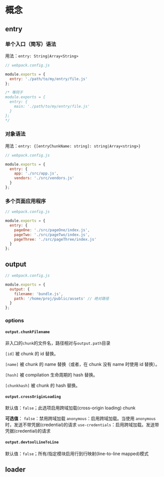 # 概念
## entry
### 单个入口（简写）语法
用法：`entry: String|Array<String>`

```js
// webpack.config.js

module.exports = {
  entry: './path/to/my/entry/file.js'
};

/* 等同于
module.exports = {
  entry: {
    main: './path/to/my/entry/file.js'
  }
};
*/
```

### 对象语法
用法：`entry: {[entryChunkName: string]: string|Array<string>}`

```js
// webpack.config.js

module.exports = {
  entry: {
    app: './src/app.js',
    vendors: './src/vendors.js'
  }
};
```

###  多个页面应用程序

```js
// webpack.config.js

module.exports = {
  entry: {
    pageOne: './src/pageOne/index.js',
    pageTwo: './src/pageTwo/index.js',
    pageThree: './src/pageThree/index.js'
  }
};
```

## output

```js
// webpack.config.js

module.exports = {
  output: {
    filename: 'bundle.js',
    path: '/home/proj/public/assets' // 绝对路径
  }
};
```

### options
#### `output.chunkFilename`
非入口的`chunk`的文件名，路径相对与`output.path`目录

`[id]` 被 chunk 的 id 替换。

`[name]` 被 chunk 的 name 替换（或者，在 chunk 没有 name 时使用 id 替换）。

`[hash]` 被 compilation 生命周期的 hash 替换。

`[chunkhash]` 被 chunk 的 hash 替换。

#### `output.crossOriginLoading`
默认值：`false`；此选项启用跨域加载(cross-origin loading) chunk

**可选值**：
`false`：禁用跨域加载
`anonymous`：启用跨域加载。当使用 `anonymous` 时，发送不带凭据(credential)的请求
`use-credentials`：启用跨域加载。发送带凭据(credential)的请求

#### `output.devtoolLineToLine`
默认值：`false`；所有/指定模块启用行到行映射(line-to-line mapped)模式


## loader

